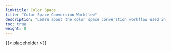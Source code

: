```yaml
---
linktitle: Color Space
title: "Color Space Conversion Workflow"
description: "Learn about the color space converstion workflow used in Atom."
toc: true
weight: 0
---  
```


{{< placeholder >}}